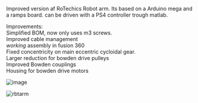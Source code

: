 Improved version af RoTechics Robot arm. Its based on a Arduino mega and a ramps board. can be driven with a PS4 controller trough matlab.


Improvements:  
Simplified BOM, now only uses m3 screws.  
Improved cable management  
*working* assembly in fusion 360  
Fixed concentricity on main eccentric cycloidal gear.  
Larger reduction for bowden drive pulleys  
Improved Bowden couplings  
Housing for bowden drive motors  

![image](https://github.com/user-attachments/assets/9a057e24-2488-43c5-943f-ae27e8c73350)

![rbtarm](https://github.com/user-attachments/assets/e2f415e7-d62d-491b-85e2-3899d76619e7)
